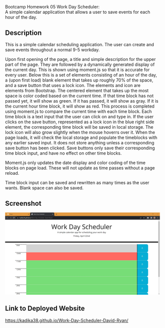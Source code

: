 ## <Work-Day-Scheduler-David-Ryan>
Bootcamp Homework 05 Work Day Scheduler:\
A simple calendar application that allows a user to save events for each hour of the day.

## Description

This is a simple calendar scheduling application.  The user can create and save events throughout a normal 9-5 workday.

Upon first opening of the page, a title and simple description for the upper part of the page.  They are followed by a dynamically generated display of the current day.  This is shown using moment.js so that it is accurate for every user.  Below this is a set of elements consisting of an hour of the day, a (upon first load) blank element that takes up roughly 70% of the space, and a save button that uses a lock icon.  The elements and icon are elements from Bootstrap.  The centered element that takes up the most space is color coded based on the current time.  If that time block has not passed yet, it will show as green.  If it has passed, it will show as gray.  If it is the current hour time block, it will show as red.  This process is completed using moment.js to compare the current time with each time block.  Each time block is a text input that the user can click on and type in.  If the user clicks on the save button, represented as a lock icon in the blue right side element, the corresponding time block will be saved in local storage.  The lock icon will also grow slightly when the mouse hoverrs over it.  When the page loads, it will check the local storage and populate the timeblocks with any earlier saved input.  It does not store anything unless a corresponding save button has been clicked.  Save buttons only save their corresponding time block input, and have no effect on other time blocks.

Moment.js only updates the date display and color coding of the time blocks on page load.  These will not update as time passes without a page reload.

Time block input can be saved and rewritten as many times as the user wants.  Blank space can also be saved.

## Screenshot

![Screenshot of Website](WorkDaySchedulerScreenshot.jpg)

## Link to Deployed Website

https://kadika38.github.io/Work-Day-Scheduler-David-Ryan/